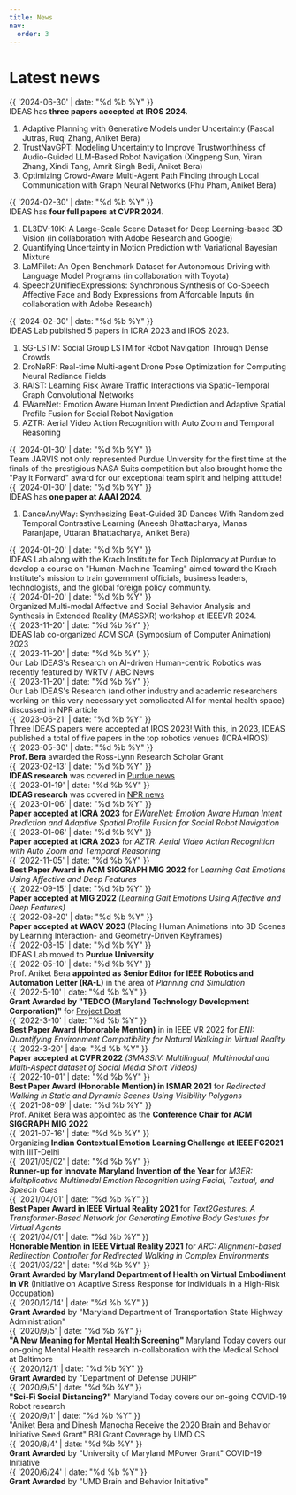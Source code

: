 ```yaml
---
title: News
nav:
  order: 3
---
```


# <i class="fas fa-bullhorn"></i>Latest news

<!-- {%  include list.html 
    component="news-item"
    show-years="false"
    data="news"
%} -->

<div class="news-item">
    <div class="date">{{ '2024-06-30' | date: "%d %b %Y" }}</div>
    <div class="content">
      IDEAS has <b>three papers accepted at IROS 2024</b>.
      <ol>
        <li>Adaptive Planning with Generative Models under Uncertainty (Pascal Jutras, Ruqi Zhang, Aniket Bera)</li>
        <li>TrustNavGPT: Modeling Uncertainty to Improve Trustworthiness of Audio-Guided LLM-Based Robot Navigation (Xingpeng Sun, Yiran Zhang, Xindi Tang, Amrit Singh Bedi, Aniket Bera)</li>
        <li>Optimizing Crowd-Aware Multi-Agent Path Finding through Local Communication with Graph Neural Networks (Phu Pham, Aniket Bera)</li>
      </ol>
    </div>
</div>

<div class="news-item">
    <div class="date">{{ '2024-02-30' | date: "%d %b %Y" }}</div>
    <div class="content">
      IDEAS has <b>four full papers at CVPR 2024</b>.
      <ol>
        <li>DL3DV-10K: A Large-Scale Scene Dataset for Deep Learning-based 3D Vision (in collaboration with Adobe Research and Google)</li>
        <li>Quantifying Uncertainty in Motion Prediction with Variational Bayesian Mixture</li>
        <li>LaMPilot: An Open Benchmark Dataset for Autonomous Driving with Language Model Programs (in collaboration with Toyota)</li>
        <li>Speech2UnifiedExpressions: Synchronous Synthesis of Co-Speech Affective Face and Body Expressions from Affordable Inputs (in collaboration with Adobe Research)</li>
      </ol>
    </div>
</div>

<div class="news-item">
    <div class="date">{{ '2024-02-30' | date: "%d %b %Y" }}</div>
    <div class="content">
      IDEAS Lab published 5 papers in ICRA 2023 and IROS 2023.
      <ol>
        <li>SG-LSTM: Social Group LSTM for Robot Navigation Through Dense Crowds</li>
        <li>DroNeRF: Real-time Multi-agent Drone Pose Optimization for Computing Neural Radiance Fields</li>
        <li>RAIST: Learning Risk Aware Traffic Interactions via Spatio-Temporal Graph Convolutional Networks</li>
        <li>EWareNet: Emotion Aware Human Intent Prediction and Adaptive Spatial Profile Fusion for Social Robot Navigation</li>
        <li>AZTR:  Aerial Video Action Recognition with Auto Zoom and Temporal Reasoning</li>
      </ol>
    </div>
</div>

<div class="news-item">
    <div class="date">{{ '2024-01-30' | date: "%d %b %Y" }}</div>
    <div class="content">
      Team JARVIS not only represented Purdue University for the first time at the finals of the prestigious NASA Suits competition but also brought home the "Pay it Forward" award for our exceptional team spirit and helping attitude!
    </div>
</div>

<div class="news-item">
    <div class="date">{{ '2024-01-30' | date: "%d %b %Y" }}</div>
    <div class="content">
      IDEAS has <b>one paper at AAAI 2024</b>.
      <ol>
        <li>DanceAnyWay: Synthesizing Beat-Guided 3D Dances With Randomized Temporal Contrastive Learning (Aneesh Bhattacharya, Manas Paranjape, Uttaran Bhattacharya, Aniket Bera)</li>
      </ol>
    </div>
</div>

<div class="news-item">
    <div class="date">{{ '2024-01-20' | date: "%d %b %Y" }}</div>
    <div class="content">
      IDEAS Lab along with the Krach Institute for Tech Diplomacy at Purdue to develop a course on "Human-Machine Teaming" aimed toward the Krach Institute's mission to train government officials, business leaders, technologists, and the global foreign policy community.
    </div>
</div>

<div class="news-item">
    <div class="date">{{ '2024-01-20' | date: "%d %b %Y" }}</div>
    <div class="content">
      Organized Multi-modal Affective and Social Behavior Analysis and Synthesis in Extended Reality (MASSXR) workshop at IEEEVR 2024.
    </div>
</div>

<div class="news-item">
    <div class="date">{{ '2023-11-20' | date: "%d %b %Y" }}</div>
    <div class="content">
      IDEAS lab co-organized ACM SCA (Symposium of Computer Animation) 2023
    </div>
</div>

<div class="news-item">
    <div class="date">{{ '2023-11-20' | date: "%d %b %Y" }}</div>
    <div class="content">
      Our Lab IDEAS's Research on AI-driven Human-centric Robotics was recently featured by WRTV / ABC News
    </div>
</div>

<div class="news-item">
    <div class="date">{{ '2023-11-20' | date: "%d %b %Y" }}</div>
    <div class="content">
      Our Lab IDEAS's Research (and other industry and academic researchers working on this very necessary yet complicated AI for mental health space) discussed in NPR article
    </div>
</div>

<div class="news-item">
    <div class="date">{{ '2023-06-21' | date: "%d %b %Y" }}</div>
    <div class="content">
      Three IDEAS papers were accepted at  IROS 2023! With this, in 2023, IDEAS published a total of five papers in the top robotics venues (ICRA+IROS)!
    </div>
</div>

<div class="news-item">
    <div class="date">{{ '2023-05-30' | date: "%d %b %Y" }}</div>
    <div class="content">
      <b>Prof. Bera</b> awarded the Ross-Lynn Research Scholar Grant
    </div>
</div>

<div class="news-item">
    <div class="date">{{ '2023-02-13' | date: "%d %b %Y" }}</div>
    <div class="content">
      <b>IDEAS research</b>  was covered in <a href="https://www.purdue.edu/newsroom/releases/2023/Q1/youve-got-to-have-heart-computer-scientist-works-to-help-ai-comprehend-human-emotions.html">Purdue news</a>
    </div>
</div>


<div class="news-item">
    <div class="date">{{ '2023-01-19' | date: "%d %b %Y" }}</div>
    <div class="content">
      <b>IDEAS research</b>  was covered in <a href="https://www.npr.org/sections/health-shots/2023/01/19/1147081115/therapy-by-chatbot-the-promise-and-challenges-in-using-ai-for-mental-health">NPR news</a>
    </div>
</div>

<div class="news-item">
    <div class="date">{{ '2023-01-06' | date: "%d %b %Y" }}</div>
    <div class="content">
      <b>Paper accepted at ICRA 2023</b> for
       <i>EWareNet: Emotion Aware Human Intent Prediction and Adaptive Spatial Profile Fusion for Social Robot Navigation</i>
    </div>
</div>

<div class="news-item">
    <div class="date">{{ '2023-01-06' | date: "%d %b %Y" }}</div>
    <div class="content">
      <b>Paper accepted at ICRA 2023</b> for
       <i>AZTR: Aerial Video Action Recognition with Auto Zoom and Temporal Reasoning</i>
    </div>
</div>

<div class="news-item">
    <div class="date">{{ '2022-11-05' | date: "%d %b %Y" }}</div>
    <div class="content">
      <b>Best Paper Award in ACM SIGGRAPH MIG 2022</b> for
       <i>Learning Gait Emotions Using Affective and Deep Features</i>
    </div>
</div>

<div class="news-item">
    <div class="date">{{ '2022-09-15' | date: "%d %b %Y" }}</div>
    <div class="content">
      <b>Paper accepted at MIG 2022</b>
       <i>(Learning Gait Emotions Using Affective and Deep Features)</i>
    </div>
</div>

<div class="news-item">
    <div class="date">{{ '2022-08-20' | date: "%d %b %Y" }}</div>
    <div class="content">
      <b>Paper accepted at WACV 2023 </b> (Placing Human Animations into 3D Scenes by Learning Interaction- and Geometry-Driven Keyframes)
    </div>
</div>

<div class="news-item">
    <div class="date">{{ '2022-08-15' | date: "%d %b %Y" }}</div>
    <div class="content">
      IDEAS Lab moved to <b>Purdue University</b>
    </div>
</div>

<div class="news-item">
    <div class="date">{{ '2022-05-10' | date: "%d %b %Y" }}</div>
    <div class="content">
      Prof. Aniket Bera <b>appointed as Senior Editor for IEEE Robotics and Automation Letter (RA-L)</b> in the area of <i>Planning and Simulation</i>
    </div>
</div>

<div class="news-item">
    <div class="date">{{ '2022-5-10' | date: "%d %b %Y" }}</div>
    <div class="content">
      <b>Grant Awarded by "TEDCO (Maryland Technology Development Corporation)"</b> for <a href="https://dost.cs.umd.edu/">Project Dost</a>
    </div>
</div>

<div class="news-item">
    <div class="date">{{ '2022-3-10' | date: "%d %b %Y" }}</div>
    <div class="content">
      <b>Best Paper Award (Honorable Mention)</b> in in IEEE VR 2022 for <i>ENI: Quantifying Environment Compatibility for Natural Walking in Virtual Reality</i>
    </div>
</div>

<div class="news-item">
    <div class="date">{{ '2022-3-20' | date: "%d %b %Y" }}</div>
    <div class="content">
      <b>Paper accepted at CVPR 2022</b> <i>(3MASSIV: Multilingual, Multimodal and Multi-Aspect dataset of Social Media Short Videos)</i>
    </div>
</div>

<div class="news-item">
    <div class="date">{{ '2022-10-01' | date: "%d %b %Y" }}</div>
    <div class="content">
      <b>Best Paper Award (Honorable Mention) in ISMAR 2021</b> for <i>Redirected Walking in Static and Dynamic Scenes Using Visibility Polygons</i>
    </div>
</div>

<div class="news-item">
    <div class="date">{{ '2021-08-09' | date: "%d %b %Y" }}</div>
    <div class="content">
      Prof. Aniket Bera was appointed as the <b>Conference Chair for ACM SIGGRAPH MIG 2022</b>
    </div>
</div>

<div class="news-item">
    <div class="date">{{ '2021-07-16' | date: "%d %b %Y" }}</div>
    <div class="content">
      Organizing <b>Indian Contextual Emotion Learning Challenge at IEEE FG2021</b> with IIIT-Delhi
    </div>
</div>

<div class="news-item">
    <div class="date">{{ '2021/05/02' | date: "%d %b %Y" }}</div>
    <div class="content">
      <b>Runner-up for Innovate Maryland Invention of the Year</b> for <i>M3ER: Multiplicative Multimodal Emotion Recognition using Facial, Textual, and Speech Cues</i>
    </div>
</div>

<div class="news-item">
    <div class="date">{{ '2021/04/01' | date: "%d %b %Y" }}</div>
    <div class="content">
      <b>Best Paper Award in IEEE Virtual Reality 2021</b> for <i>Text2Gestures: A Transformer-Based Network for Generating Emotive Body Gestures for Virtual Agents</i>
    </div>
</div>

<div class="news-item">
    <div class="date">{{ '2021/04/01' | date: "%d %b %Y" }}</div>
    <div class="content">
      <b>Honorable Mention in IEEE Virtual Reality 2021</b> for <i>ARC: Alignment-based Redirection Controller for Redirected Walking in Complex Environments</i>
    </div>
</div>

<div class="news-item">
    <div class="date">{{ '2021/03/22' | date: "%d %b %Y" }}</div>
    <div class="content">
      <b>Grant Awarded by Maryland Department of Health on Virtual Embodiment in VR</b> (Initiative on Adaptive Stress Response for individuals in a High-Risk Occupation)
    </div>
</div>

<div class="news-item">
    <div class="date">{{ '2020/12/14' | date: "%d %b %Y" }}</div>
    <div class="content">
      <b>Grant Awarded</b> by "Maryland Department of Transportation State Highway Administration"
    </div>
</div>

<div class="news-item">
    <div class="date">{{ '2020/9/5' | date: "%d %b %Y" }}</div>
    <div class="content">
      <b>"A New Meaning for Mental Health Screening"</b> Maryland Today covers our on-going Mental Health research in-collaboration with the Medical School at Baltimore
    </div>
</div>

<div class="news-item">
    <div class="date">{{ '2020/12/1' | date: "%d %b %Y" }}</div>
    <div class="content">
      <b>Grant Awarded</b> by "Department of Defense DURIP"
    </div>
</div>

<div class="news-item">
    <div class="date">{{ '2020/9/5' | date: "%d %b %Y" }}</div>
    <div class="content">
      <b>"Sci-Fi Social Distancing?"</b> Maryland Today covers our on-going COVID-19 Robot research
    </div>
</div>

<div class="news-item">
    <div class="date">{{ '2020/9/1' | date: "%d %b %Y" }}</div>
    <div class="content">
      "Aniket Bera and Dinesh Manocha Receive the 2020 Brain and Behavior Initiative Seed Grant" BBI Grant Coverage by UMD CS
    </div>
</div>

<div class="news-item">
    <div class="date">{{ '2020/8/4' | date: "%d %b %Y" }}</div>
    <div class="content">
      <b>Grant Awarded</b> by "University of Maryland MPower Grant" COVID-19 Initiative
    </div>
</div>

<div class="news-item">
    <div class="date">{{ '2020/6/24' | date: "%d %b %Y" }}</div>
    <div class="content">
      <b>Grant Awarded</b> by "UMD Brain and Behavior Initiative"
    </div>
</div>

